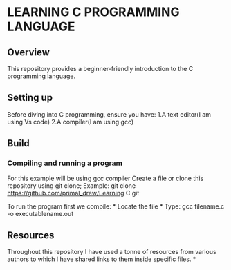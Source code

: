 # LEARNING C PROGRAMMING LANGUAGE

## Overview
This repository provides a beginner-friendly introduction to the C programming language.

## Setting up
Before diving into C programming, ensure you have: 
  1.A text editor(I am using Vs code)
  2.A compiler(I am using gcc)

## Build 
###  Compiling and running a program
For this example will be using gcc compiler
Create a file or clone this repository using git clone;
Example: git clone https://github.com/primal_drew/Learning C.git

To run the program first we compile:
    * Locate the file 
    * Type: gcc filename.c -o executablename.out 
    

## Resources
 Throughout this repository I have used a tonne of resources from various authors to which I have shared links to them 
 inside specific files.
*